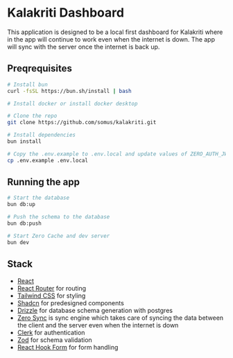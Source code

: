 # Kalakriti Dashboard

This application is designed to be a local first dashboard for Kalakriti where in the app will continue to work even when the internet is down. The app will sync with the server once the internet is back up.

## Preqrequisites

```bash
# Install bun
curl -fsSL https://bun.sh/install | bash

# Install docker or install docker desktop

# Clone the repo
git clone https://github.com/somus/kalakriti.git

# Install dependencies
bun install

# Copy the .env.example to .env.local and update values of ZERO_AUTH_JWKS_URL and VITE_CLERK_PUBLISHABLE_KEY
cp .env.example .env.local
```

## Running the app

```bash
# Start the database
bun db:up

# Push the schema to the database
bun db:push

# Start Zero Cache and dev server
bun dev
```

## Stack

- [React](https://react.dev/)
- [React Router](https://reactrouter.com/start/declarative/installation) for routing
- [Tailwind CSS](https://tailwindcss.com/) for styling
- [Shadcn](https://shadcn.com/) for predesigned components
- [Drizzle](https://orm.drizzle.team/docs/overview) for database schema generation with postgres
- [Zero Sync](https://zero.rocicorp.dev/) is sync engine which takes care of syncing the data between the client and the server even when the internet is down
- [Clerk](https://clerk.com/docs/quickstarts/react) for authentication
- [Zod](https://zod.dev/) for schema validation
- [React Hook Form](https://react-hook-form.com/) for form handling
